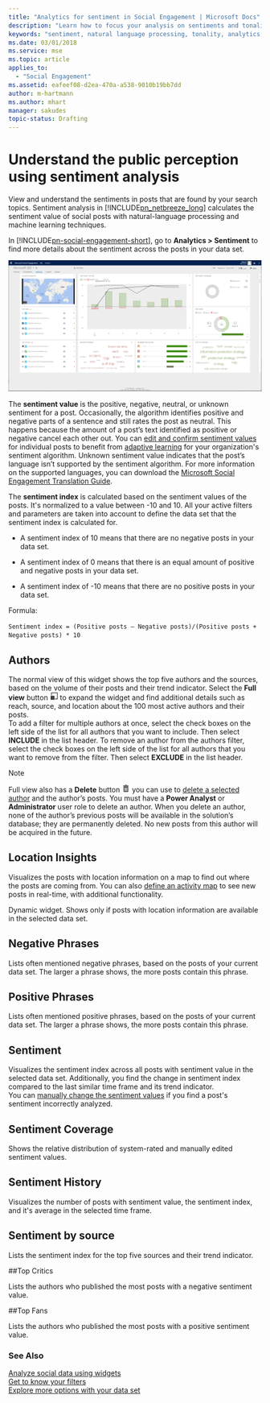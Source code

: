 ```yaml
---
title: "Analytics for sentiment in Social Engagement | Microsoft Docs"
description: "Learn how to focus your analysis on sentiments and tonality in Social Engagement."
keywords: "sentiment, natural language processing, tonality, analytics, sentiment analysis"
ms.date: 03/01/2018
ms.service: mse
ms.topic: article
applies_to:
  - "Social Engagement"
ms.assetid: eafeef08-d2ea-470a-a538-9010b19bb7dd
author: m-hartmann
ms.author: mhart
manager: sakudes
topic-status: Drafting
---
```


# Understand the public perception using sentiment analysis

View and understand the sentiments in posts that are found by your search topics. Sentiment analysis in [!INCLUDE[pn_netbreeze_long](../includes/pn-social-engagement-long.md)] calculates the sentiment value of social posts with natural-language processing and machine learning techniques. 

In [!INCLUDE[pn-social-engagement-short](../includes/pn-social-engagement-short.md)], go to **Analytics > Sentiment** to find more details about the sentiment across the posts in your data set.  

![Screenshot of the sentiment page in the Analytics area of Social Engagement](media/analytics-sentiment.png "Screenshot of the sentiment page in the Analytics area of Social Engagement")

The **sentiment value** is the positive, negative, neutral, or unknown sentiment for a post. Occasionally, the algorithm identifies positive and negative parts of a sentence and still rates the post as neutral. This happens because the amount of a post’s text identified as positive or negative cancel each other out. You can [edit and confirm sentiment values](work-with-posts.md) for individual posts to benefit from [adaptive learning](adaptive-learning.md) for your organization's sentiment algorithm. Unknown sentiment value indicates that the post’s language isn’t supported by the sentiment algorithm. For more information on the supported languages, you can download the [Microsoft Social Engagement Translation Guide](http://go.microsoft.com/fwlink/p/?LinkID=391086).

The **sentiment index** is calculated based on the sentiment values of the posts. It's normalized to a value between -10 and 10. All your active filters and parameters are taken into account to define the data set that the sentiment index is calculated for.  
  
-   A sentiment index of 10 means that there are no negative posts in your data set.  
  
-   A sentiment index of 0 means that there is an equal amount of positive and negative posts in your data set.  
  
-   A sentiment index of -10 means that there are no positive posts in your data set.  
  
Formula:  
  
`Sentiment index = (Positive posts – Negative posts)/(Positive posts + Negative posts) * 10`    

## Authors

The normal view of this widget shows the top five authors and the sources, based on the volume of their posts and their trend indicator. Select the **Full view** button ![Full view button](media/open-full-view-icon.png "Full view button") to expand the widget and find additional details such as reach, source, and location about the 100 most active authors and their posts.    
To add a filter for multiple authors at once, select the check boxes on the left side of the list for all authors that you want to include. Then select **INCLUDE** in the list header. To remove an author from the authors filter, select the check boxes on the left side of the list for all authors that you want to remove from the filter. Then select **EXCLUDE** in the list header.
> [!NOTE]
> Full view also has a **Delete** button ![Delete button](media/trashbin-icon.png "Delete button") you can use to [delete a selected author](manage-authors.md) and the author’s posts. You must have a **Power Analyst** or **Administrator** user role to delete an author.
>  When you delete an author, none of the author’s previous posts will be available in the solution’s database; they are permanently deleted. No new posts from this author will be acquired in the future.  

## Location Insights

Visualizes the posts with location information on a map to find out where the posts are coming from. You can also [define an activity map](activity-maps.md) to see new posts in real-time, with additional functionality. 

Dynamic widget. Shows only if posts with location information are available in the selected data set.

## Negative Phrases

Lists often mentioned negative phrases, based on the posts of your current data set. The larger a phrase shows, the more posts contain this phrase.

## Positive Phrases

Lists often mentioned positive phrases, based on the posts of your current data set. The larger a phrase shows, the more posts contain this phrase.

## Sentiment

Visualizes the sentiment index across all posts with sentiment value in the selected data set. Additionally, you find the change in sentiment index compared to the last similar time frame and its trend indicator.    
You can [manually change the sentiment values](analytics-sentiment.md) if you find a post's sentiment incorrectly analyzed. 

## Sentiment Coverage

Shows the relative distribution of system-rated and manually edited sentiment values. 

## Sentiment History

Visualizes the number of posts with sentiment value, the sentiment index, and it's average in the selected time frame.

## Sentiment by source

Lists the sentiment index for the top five sources and their trend indicator.

##Top Critics

Lists the authors who published the most posts with a negative sentiment value.

##Top Fans

Lists the authors who published the most posts with a positive sentiment value.
  
### See Also

[Analyze social data using widgets](analyze-social-data-using-widgets.md)   
[Get to know your filters](use-filters.md)    
[Explore more options with your data set](more-options-with-data-set.md)    